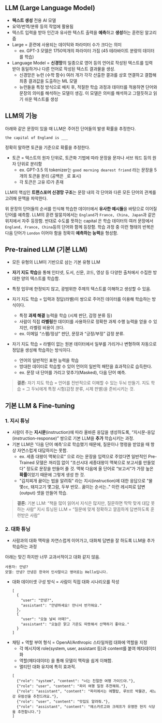 ## LLM (Large Language Model)

- **텍스트 생성** 전용 AI 모델
- 요약/번역/분류 등의 작업에 활용됨
- 텍스트 입력을 받아 인간과 유사한 텍스트 출력을 **예측**하고 **생성**하는 훈련된 알고리즘
- Large = 훈련에 사용되는 데이턱와 파라미터 수가 크다는 의미 
  - ex. GPT-3 모델은 1750억개의 파라미터 가짐 (45 테라바이트 분량의 데이터를 학습)
- Language Model = **신경망**의 일종으로 영어 등의 언어로 작성된 텍스트를 입력 받아 동일하거나 다른 언어로 작성된 텍스트 결과물을 생성. 
  - 신경망은 뉴런 (수학 함수) 여러 개가 각각 산출한 결과를 상호 연결하고 결합해 최종 결과값을 도출하는 ML 모델
  - 뉴런들을 특정 방식으로 배치 후, 적절한 학습 과정과 데이터를 적용하면 단어와 문장의 의미를 해석하는 모델이 생김. 이 모델은 의미를 해석하고 그럴듯하고 읽기 쉬운 텍스트를 생성
  
## LLM의 기능

아래와 같은 문장이 있을 때 LLM은 주어진 단어들의 발생 확률을 추정한다.

```the capital of England is ___ ``` 

정확히 말하면 토큰을 기준으로 확률을 추정한다. 
- 토큰 = 텍스트의 원자 단위로, 토큰화 기법에 따라 문장을 문자나 서브 워드 등의 원자 단위로 분리함
  - ex. GPT-3.5 의 tokenizer는 ```good morning dearest friend``` 라는 문장을 5개의 토큰을 분리 (공백은 ```_```로 표시)
  - 각 토큰은 고유 ID가 존재

LLM의 핵심인 **트랜스포머 신경망 구조**는 문장 내의 각 단어와 다른 모든 단어의 관계를 고려해 문맥을 파악한다. 

위 문장의 단어들의 순서를 인식해 학습한 데이터에서 **유사한 예시들**을 바탕으로 이어질 단어를 예측함. LLM의 훈련 말뭉치에서는 ```England```가 ```France, China, Japan```과 같은 위치에서 자주 등장함. 반대로 수도를 뜻하는 capital 은 학습 데이터의 여러 문장에서 ```England, France, China```등의 단어와 함께 등장함. 학습 과정 중 이런 형태의 반복은 다음 단어가 ```London``` 이어야 함을 정확히 **예측하는 능력**을 형성함. 

## Pre-trained LLM (기본 LLM)
- 모든 유형의 LLM이 기반으로 삼는 기본 유형 LLM 
- **자기 지도 학습**을 통해 인터넷, 도서, 신문, 코드, 영상 등 다양한 출처에서 수집한 방대한 양의 텍스트를 학습함. 
- 특정 업무에 한정되지 않고, 광범위한 주제의 텍스트를 이해하고 생성할 수 있음. 

- 자기 지도 학습 = 입력과 정답(라벨)이 쌍으로 주어진 데이터를 이용해 학습하는 방식이다.
  - 특정 **과제 해결** 능력을 학습 (시제 판단, 감정 분류 등)
  - 사람이 직접 **라벨링**한 데이터를 사용하므로 정확한 과제 수행 능력을 얻을 수 있지만, 라벨링 비용이 크다.
  - ex. 이메일 “스팸/정상” 판단, 문장과 “긍정/부정” 감정 분류.

- 자기 지도 학습 = 라벨이 없는 원본 데이터에서 일부를 가리거나 변형하여 자동으로 정답을 생성해 학습하는 방식이다.
  - 언어의 일반적인 표현 능력을 학습
  - 방대한 데이터로 학습할 수 있어 언어의 일반적 패턴을 효과적으로 습득한다.
  - ex. 문장 내 단어를 가리고 맞추기(Masked), 다음 단어 예측.

> **결론:** 자기 지도 학습 = 언어를 전반적으로 이해할 수 있는 두뇌 만들기. 
> 지도 학습 = 그 두뇌에게 특정 시험(감정 분류, 시제 판별)을 준비시키는 것.

## 기본 LLM & Fine-tuning

### 1. 지시 튜닝
- 사람이 주는 **지시문**(instruction)에 따라 올바른 응답을 생성하도록, “지시문-응답(instruction-response)” 쌍으로 기본 LLM을 **추가** 학습시키는 과정.
- 기본 LLM은 '다음 단어 예측'으로 학습했기 때문에, 질문이나 명령을 받았을 때 항상 자연스럽게 대답하지는 못함. 
  - ex. 세종 대왕이 맥북으로” 으로 라는 문장을 입력으로 주었다면 일반적인 Pre-Trained 모델은 꺼리낌 없이 “조선시대 세종대왕이 맥북으로 보고서를 만들었다” 정도로 문장을 만들어 줄 것. 맥북 다음에 올 단어로 “보고서”가 가장 높은 **확률**이었기 때문에 그렇게 생성 한 것.
  - "김치찌개 끓이는 법을 알려줘" 라는 지시(instruction)에 대한 응답으로 "물 몇cc, 돼지고기 몇그람, 두부 반모.. 끓이는 순서는.." 이런 레시피로 답변(output) 셋을 만들어 학습.
  
> **결론:**
기본 LLM: “책을 많이 읽어서 지식은 많지만, 질문하면 딱딱 맞게 대답 못하는 사람”
지시 튜닝된 LLM = “질문에 맞게 정확하고 깔끔하게 답변하도록 훈련받은 사람”

### 2. 대화 튜닝 
- 사람과의 대화 맥락을 자연스럽게 이어가고, 대화체 답변을 잘 하도록 LLM을 추가 학습하는 과정

아래는 맞긴 하지만 너무 교과서적이고 대화 같지 않음.
```
사용자: 안녕?
모델: 안녕? 안녕은 한국어 인사말이고 영어로는 Hello입니다.
```

- 대화 데이터셋 구성 방식 = 사람이 직접 대화 시나리오를 작성
  ```
  [
    {
      "user": "안녕?",
      "assistant": "안녕하세요! 만나서 반가워요."
    },
    {
      "user": "오늘 날씨 어때?",
      "assistant": "오늘은 맑고 기온도 따뜻해서 산책하기 좋아요."
    }
  ]
  ```
- 채팅 + 역할 부여 형식 = OpenAI/Anthropic 스타일처럼 대화에 역할을 지정
  - 각 메시지에 role(system, user, assistant 등)과 content를 붙여 메타데이터화 
  - 역할(메타데이터) 을 통해 모델이 맥락을 쉽게 이해함.
  - 멀티턴 대화 유지에 특히 효과적.
  ```
  [
    {"role": "system", "content": "너는 친절한 여행 가이드야."},
    {"role": "user", "content": "파리 여행 일정 추천해줘."},
    {"role": "assistant", "content": "파리에서는 에펠탑, 루브르 박물관, 세느강 유람선을 추천드려요."},
    {"role": "user", "content": "맛집도 알려줘."},
    {"role": "assistant", "content": "에스카르고와 크레프가 유명한 현지 식당을 추천합니다."}
  ]
```